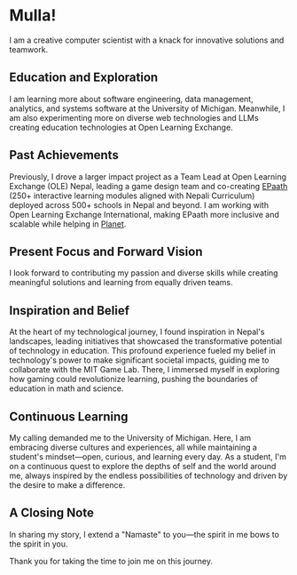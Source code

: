 # Mulla!

I am a creative computer scientist with a knack for innovative solutions and teamwork.

## Education and Exploration

I am learning more about software engineering, data management, analytics, and systems software at the University of Michigan. Meanwhile, I am also experimenting more on diverse web technologies and LLMs creating education technologies at Open Learning Exchange.

## Past Achievements

Previously, I drove a larger impact project as a Team Lead at Open Learning Exchange (OLE) Nepal, leading a game design team and co-creating [EPaath](https://epaath.olenepal.org) (250+ interactive learning modules aligned with Nepali Curriculum) deployed across 500+ schools in Nepal and beyond. I am working with Open Learning Exchange International, making EPaath more inclusive and scalable while helping in [Planet](https://planet.learning.ole.org/).

## Present Focus and Forward Vision

I look forward to contributing my passion and diverse skills while creating meaningful solutions and learning from equally driven teams.

## Inspiration and Belief

At the heart of my technological journey, I found inspiration in Nepal's landscapes, leading initiatives that showcased the transformative potential of technology in education. This profound experience fueled my belief in technology's power to make significant societal impacts, guiding me to collaborate with the MIT Game Lab. There, I immersed myself in exploring how gaming could revolutionize learning, pushing the boundaries of education in math and science.

## Continuous Learning

My calling demanded me to the University of Michigan. Here, I am embracing diverse cultures and experiences, all while maintaining a student's mindset—open, curious, and learning every day. As a student, I'm on a continuous quest to explore the depths of self and the world around me, always inspired by the endless possibilities of technology and driven by the desire to make a difference.

## A Closing Note

In sharing my story, I extend a "Namaste" to you—the spirit in me bows to the spirit in you.

Thank you for taking the time to join me on this journey.
